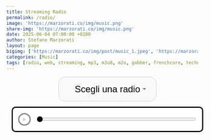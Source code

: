 ```yaml
---
title: Streaming Radio
permalink: /radio/
image: 'https://marzorati.co/img/music.png'
share-img: 'https://marzorati.co/img/music.png'
date: 2025-06-04 07:00:00 +0200
author: Stefano Marzorati
layout: page
bigimg: ['https://marzorati.co/img/post/music_1.jpeg', 'https://marzorati.co/img/post/music_4.png']
categories: [Music]
tags: [radio, web, streaming, mp3, m3u8, m2o, gabber, frenchcore, techno, jazz, pop]
---
```


<style>
:root {
  --accent: #4A90E2;
  --border: #000;
  --bg: #f9f9f9;
  --radius: .75em;
  --font: sans-serif;
}

.radio-wrapper {
  display: flex;
  flex-direction: column;
  align-items: center;
  text-align: center;
  font-family: var(--font);
  margin-bottom: 2em;
  width: 100%;
  padding: 0 1em;
}

label[for="radio-select"] {
  font: bold 2rem/1 var(--font);
  margin-bottom: .3em;
  display: block;
}

#radio-select {
  font-size: 1.5rem;
  padding: .75em 1.2em;
  border: 1px solid #ccc;
  border-radius: var(--radius);
  background: var(--bg) url("data:image/svg+xml,%3Csvg fill='gray' viewBox='0 0 24 24' xmlns='http://www.w3.org/2000/svg'%3E%3Cpath d='M7 10l5 5 5-5z'/%3E%3C/svg%3E") right .8em center / 1em no-repeat;
  appearance: none;
  min-width: 200px;
  max-width: 90vw;
  text-align: center;
  text-align-last: center;
  outline: none;
  transition: border .3s, box-shadow .3s;
}

#radio-select:focus {
  border-color: var(--accent);
  box-shadow: 0 0 0 3px rgba(74,144,226,.2);
}

.custom-player {
  display: flex;
  align-items: center;
  justify-content: space-between;
  gap: 1em;
  padding: 1em;
  border: 3px solid var(--border);
  border-radius: var(--radius);
  box-shadow: 0 0 10px rgba(0,0,0,.1);
  margin-top: 1em;
  background: #fff;
  width: 100%;
  max-width: 1000px;
  box-sizing: border-box;
}

#play-pause {
  width: 2.5em;
  height: 2.5em;
  border: 3px solid var(--border);
  border-radius: 50%;
  background: #fff;
  cursor: pointer;
  transition: .3s;
  display: grid;
  place-items: center;
}

#play-pause:disabled {
  opacity: .5;
  cursor: not-allowed;
}

#play-pause:hover:enabled {
  background: #f0f0f0;
}

#progress {
  flex: 1;
  height: 8px;
  border-radius: 5px;
  accent-color: var(--border);
  background: #eee;
  cursor: pointer;
}

@media(max-width:600px) {
  #radio-select {
    font-size: 1.8rem;
    padding: .7em;
  }

  label[for="radio-select"] {
    font-size: 1.5rem;
  }
}
</style>

<div class="radio-wrapper">
  
  <select id="radio-select">
    <option value="" disabled selected>Scegli una radio</option>
    <option value="https://4c4b867c89244861ac216426883d1ad0.msvdn.net/radiom2obck/radiom2obck/play1.m3u8">M2O</option>
    <option value="https://22333.live.streamtheworld.com/TLPSTR16.mp3?dist=538_web">538 Party Zone</option>
    <option value="https://stream.technolovers.fm/gabber">Gabber</option>
    <option value="https://listen5.myradio24.com/eugenijus">Eugenijus Radio</option>
    <option value="https://a8.asurahosting.com:7890/radio.mp3">Frenchcore24FM</option>
    <option value="https://regiocast.streamabc.net/regc-90s90stechno2195701-mp3-192-2408420">90s 90s Techno</option>
    <option value="https://4c4b867c89244861ac216426883d1ad0.msvdn.net/radiodeejaybck/radiodeejaybck/play1.m3u8">Radio Deejay</option>
    <option value="https://4c4b867c89244861ac216426883d1ad0.msvdn.net/radiodeejay30songsbck/radiodeejay30songsbck/play1.m3u8">30 Songs - Deejay</option>
    <option value="https://vdnvsxa1-4c4b867c89244861ac216426883d1ad0.msvdn.net/webradio/deejaytime/live.m3u8">Deejay Time</option>
    <option value="https://stream.discoradio.radio/audio/disco.stream_aac64/chunklist.m3u8">Disco Radio</option>
    <option value="https://nr15.newradio.it:9100/stream">R.I.N.</option>
    <option value="https://regiocast.streamabc.net/regc-80s80smweb2517500-mp3-192-1672667">80s 80s</option>
    <option value="https://nr8.newradio.it:19574/stream">70/80 Hits</option>
    <option value="https://smoothjazz.cdnstream1.com/2585_128.mp3">Smooth Jazz</option>
    <option value="https://ilsole24ore-radio.akamaized.net/hls/live/2035301/radio24/playlist-48000.m3u8">Il Sole 24 ore</option>
  </select>

  <div class="custom-player">
    <button id="play-pause" aria-label="Play / Pause" disabled>
      <svg class="icon play" viewBox="0 0 24 24" fill="currentColor"><polygon points="5,3 19,12 5,21"/></svg>
    </button>
    <input type="range" id="progress" min="0" max="100" value="0" aria-label="Progress bar">
  </div>

  <audio id="audio-player" preload="auto"></audio>
</div>

<script src="https://cdn.jsdelivr.net/npm/hls.js@latest"></script>
<script>
(() => {
  const player       = document.getElementById('audio-player');
  const selector     = document.getElementById('radio-select');
  const playBtn      = document.getElementById('play-pause');
  const progress     = document.getElementById('progress');
  const playIcon     = playBtn.querySelector('.icon');

  let hls = null;
  let isPlaying = false;

  const toggleBtn = () => {
    isPlaying = !player.paused;
    playBtn.classList.toggle('playing', isPlaying);
    playIcon.setAttribute('viewBox', isPlaying ? '0 0 24 24' : '0 0 24 24');
    playIcon.innerHTML = isPlaying
      ? '<rect x="6" y="4" width="4" height="16"/><rect x="14" y="4" width="4" height="16"/>'
      : '<polygon points="5,3 19,12 5,21"/>';
  };

  const loadStream = url => {
    if (hls) { hls.destroy(); hls = null; }

    const play = () => player.play().then(() => { playBtn.disabled = false; toggleBtn(); });

    if (/\.m3u8$/i.test(url)) {
      if (Hls.isSupported()) {
        hls = new Hls({ enableWorker:true, liveSyncDuration:20, maxBufferLength:60 });
        hls.loadSource(url);
        hls.attachMedia(player);
        hls.once(Hls.Events.MANIFEST_PARSED, play);
        hls.on(Hls.Events.ERROR, (_, { fatal, type }) => {
          if (!fatal) return;
          type === Hls.ErrorTypes.NETWORK_ERROR ? hls.startLoad()
            : type === Hls.ErrorTypes.MEDIA_ERROR ? hls.recoverMediaError()
            : hls.destroy();
        });
      } else if (player.canPlayType('application/vnd.apple.mpegurl')) {
        player.src = url;
        player.addEventListener('loadedmetadata', play, { once:true });
      } else {
        alert('HLS non supportato dal browser.');
      }
    } else {
      player.src = url;
      play();
    }
  };

  selector.addEventListener('change', () => loadStream(selector.value));
  playBtn.addEventListener('click', () => {
    player.paused ? player.play() : player.pause();
  });
  player.addEventListener('play', toggleBtn);
  player.addEventListener('pause', toggleBtn);

  player.addEventListener('timeupdate', () => {
    if (!isNaN(player.duration)) progress.value = (player.currentTime / player.duration) * 100;
  });
  progress.addEventListener('input', () => {
    if (!isNaN(player.duration)) player.currentTime = (progress.value / 100) * player.duration;
  });

  document.addEventListener('visibilitychange', () => {
    if (!document.hidden && player.src && !isPlaying) player.play();
  });
})();
</script>
